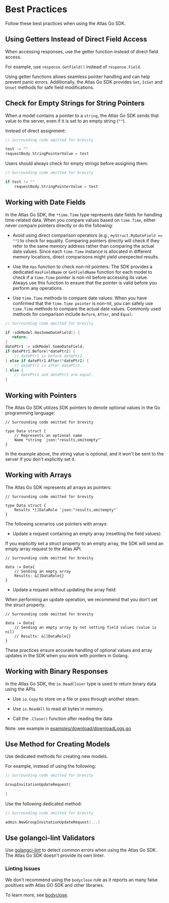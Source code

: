 # Best Practices

Follow these best practices when using the Atlas Go SDK.

## Using Getters Instead of Direct Field Access

When accessing responses, use the getter function instead of direct field access.

For example, use `response.GetField()` instead of `response.Field`.

Using getter functions allows seamless pointer handling and can help prevent panic errors.
Additionally, the Atlas Go SDK provides `Set`, `IsSet` and `Unset` methods for safe field modifications.

## Check for Empty Strings for String Pointers

When a model contains a pointer to a `string`, the Atlas Go SDK sends that value to the server,
even if it is set to an empty string (`""`).

Instead of direct assignment:
```go
// Surrounding code omitted for brevity

test := ""
requestBody.StringPointerValue = test
```

Users should always check for empty strings before assigning them:
```go
// Surrounding code omitted for brevity

if test != ""   
    requestBody.StringPointerValue = test
```

## Working with Date Fields

In the Atlas Go SDK, the `*time.Time` type represents date fields for handling time-related data. 
When you compare values based on `time.Time`, either never compare pointers directly or do the following:

- Avoid using direct comparison operators (e.g., `myStruct.MyDateField == ""`) to check for equality. Comparing pointers directly will check if they refer to the same memory address rather than comparing the actual date values. Since each `time.Time` instance is allocated in different memory locations, direct comparisons might yield unexpected results.

- Use the `Has` function to check non-nil pointers:
The SDK provides a dedicated `HasFieldName` or `GetFieldName` function for each model to check if a `time.Time` pointer is non-nil before accessing its value. Always use this function to ensure that the pointer is valid before you perform any operations.

- Use `time.Time` methods to compare date values:
When you have confirmed that the `time.Time pointer` is non-nil, you can safely use `time.Time` methods to compare the actual date values. Commonly used methods for comparison include `Before`, `After`, and `Equal`:
```go
// Surrounding code omitted for brevity

if !sdkModel.HasSomeDateField() {
   return;
}
datePtr1 := sdkModel.SomeDateField;
if datePtr1.Before(*datePtr2) {
    // datePtr1 is before datePtr2.
} else if datePtr1.After(*datePtr2) {
    // datePtr1 is after datePtr2.
} else {
    // datePtr1 and datePtr2 are equal.
}
```

## Working with Pointers

The Atlas Go SDK utilizes SDK pointers to denote optional values in the Go programming language:

```golang
// Surrounding code omitted for brevity

type Data struct {
    // Represents an optional name
    Name *string `json:"results,omitempty"`
}
```

In the example above, the string value is optional, and it won't be sent to the server if you don't explicitly set it.

## Working with Arrays

The Atlas Go SDK represents all arrays as pointers:

```golang
// Surrounding code omitted for brevity

type Data struct {
    Results *[]DataRole `json:"results,omitempty"`
}
```

The following scenarios use pointers with arrays:

- Update a request containing an empty array (resetting the field values):

If you explicitly set a struct property to an empty array, the SDK will send an empty array request to the Atlas API.

```golang
// Surrounding code omitted for brevity

data := Data{
    // Sending an empty array
    Results: &[]DataRole{}
}
```

- Update a request without updating the array field:

When performing an update operation, we recommend that you don't set the struct property.

```golang
// Surrounding code omitted for brevity

data := Data{
    // Sending an empty array by not setting field values (value is nil)
    // Results: &[]DataRole{}
}
```

These practices ensure accurate handling of optional values and array updates in the SDK when you work with pointers in Golang.

## Working with Binary Responses

In the Atlas Go SDK, the `io.ReadCloser` type is used to return binary data using the APIs. 

- Use `io.Copy` to store on a file or pass through another steam.

- Use `io.ReadAll` to read all bytes in memory.

- Call the `.Close()` function after reading the data

Note: see example in [examples/download/downloadLogs.go](https://github.com/mongodb/atlas-sdk-go/blob/main/examples/download/downloadLogs.go)

## Use Method for Creating Models

Use dedicated methods for creating new models.

For example, instead of using the following:

```go
// Surrounding code omitted for brevity

GroupInvitationUpdateRequest{
    ...
}
```

Use the following dedicated method:
```go
// Surrounding code omitted for brevity

admin.NewGroupInvitationUpdateRequest(...)
```

## Use golangci-lint Validators

Use [golangci-lint](https://golangci-lint.run/) to detect common errors when using the Atlas Go SDK. 
The Atlas Go SDK doesn't provide its own linter.

### Linting Issues

We don't recommend using the `bodyclose` rule as it reports an many false positives with Atlas GO SDK and other libraries.

To learn more, see [bodyclose](https://github.com/timakin/bodyclose/issues/39).
